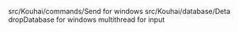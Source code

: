 src/Kouhai/commands/Send for windows
src/Kouhai/database/Deta dropDatabase for windows
multithread for input